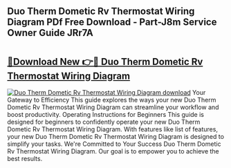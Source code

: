 ## Duo Therm Dometic Rv Thermostat Wiring Diagram PDf Free Download - Part-J8m Service Owner Guide JRr7A

# <h2><a href="http://dfre9i5.blite.top/?on=Duo+Therm+Dometic+Rv+Thermostat+Wiring+Diagram">🔗Download New 👉🔴 Duo Therm Dometic Rv Thermostat Wiring Diagram</a></h2>

[![Duo Therm Dometic Rv Thermostat Wiring Diagram download](https://i.imgur.com/lujVjoI.png)](http://dfre9i5.blite.top/?on=Duo+Therm+Dometic+Rv+Thermostat+Wiring+Diagram)
Your Gateway to Efficiency This guide explores the ways your new Duo Therm Dometic Rv Thermostat Wiring Diagram can streamline your workflow and boost productivity. Operating Instructions for Beginners This guide is designed for beginners to confidently operate your new Duo Therm Dometic Rv Thermostat Wiring Diagram. With features like list of features, your new Duo Therm Dometic Rv Thermostat Wiring Diagram is designed to simplify your tasks. We're Committed to Your Success Duo Therm Dometic Rv Thermostat Wiring Diagram. Our goal is to empower you to achieve the best results.
